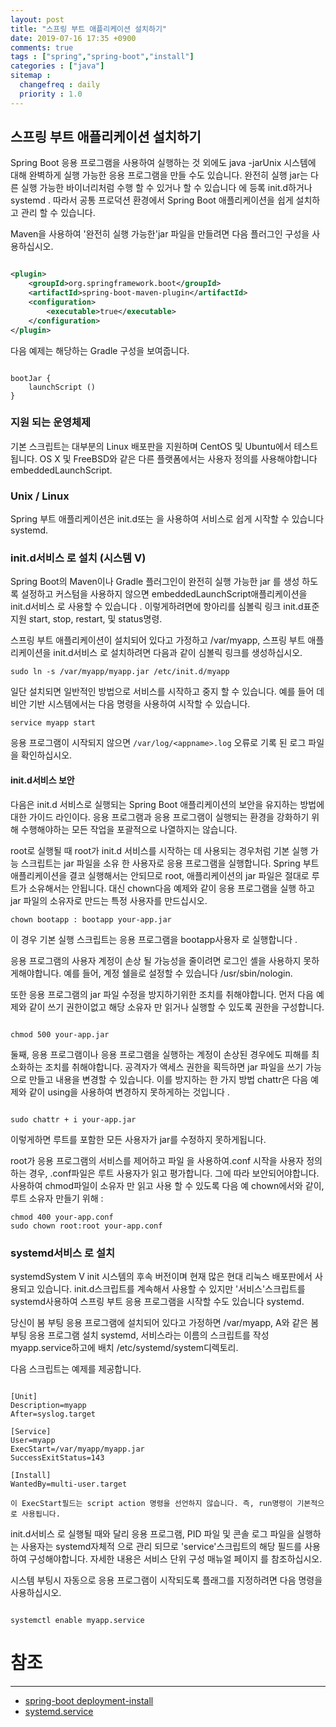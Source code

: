 ```yaml
---
layout: post
title: "스프링 부트 애플리케이션 설치하기"
date: 2019-07-16 17:35 +0900
comments: true
tags : ["spring","spring-boot","install"]
categories : ["java"]
sitemap :
  changefreq : daily
  priority : 1.0
---
```

 
## 스프링 부트 애플리케이션 설치하기

Spring Boot 응용 프로그램을 사용하여 실행하는 것 외에도 java -jarUnix 시스템에 대해 완벽하게 실행 가능한 응용 프로그램을 만들 수도 있습니다. 
완전히 실행 jar는 다른 실행 가능한 바이너리처럼 수행 할 수 있거나 할 수 있습니다 에 등록 init.d하거나systemd . 
따라서 공통 프로덕션 환경에서 Spring Boot 애플리케이션을 쉽게 설치하고 관리 할 수 ​​있습니다.

Maven을 사용하여 '완전히 실행 가능한'jar 파일을 만들려면 다음 플러그인 구성을 사용하십시오.

```xml

<plugin>
	<groupId>org.springframework.boot</groupId>
	<artifactId>spring-boot-maven-plugin</artifactId>
	<configuration>
		<executable>true</executable>
	</configuration>
</plugin>

```

다음 예제는 해당하는 Gradle 구성을 보여줍니다.

```

bootJar {
	launchScript ()
}

```
### 지원 되는 운영체제

기본 스크립트는 대부분의 Linux 배포판을 지원하며 CentOS 및 Ubuntu에서 테스트됩니다. 
OS X 및 FreeBSD와 같은 다른 플랫폼에서는 사용자 정의를 사용해야합니다 embeddedLaunchScript.

### Unix / Linux

Spring 부트 애플리케이션은 init.d또는 을 사용하여  서비스로 쉽게 시작할 수 있습니다 systemd.

### init.d서비스 로 설치 (시스템 V)

Spring Boot의 Maven이나 Gradle 플러그인이 완전히 실행 가능한 jar 를 생성 하도록 설정하고 커스텀을 사용하지 않으면 
embeddedLaunchScript애플리케이션을 init.d서비스 로 사용할 수 있습니다 . 
이렇게하려면에 항아리를 심볼릭 링크 init.d표준 지원 start, stop, restart, 및 status명령.

스프링 부트 애플리케이션이 설치되어 있다고 가정하고 /var/myapp, 스프링 부트 애플리케이션을 init.d서비스 로 설치하려면 다음과 같이 심볼릭 링크를 생성하십시오.

```
sudo ln -s /var/myapp/myapp.jar /etc/init.d/myapp
```

일단 설치되면 일반적인 방법으로 서비스를 시작하고 중지 할 수 있습니다. 예를 들어 데비안 기반 시스템에서는 다음 명령을 사용하여 시작할 수 있습니다.

```
service myapp start
```

응용 프로그램이 시작되지 않으면 `/var/log/<appname>.log` 오류로 기록 된 로그 파일을 확인하십시오.


#### init.d서비스 보안

다음은 init.d 서비스로 실행되는 Spring Boot 애플리케이션의 보안을 유지하는 방법에 대한 가이드 라인이다. 
응용 프로그램과 응용 프로그램이 실행되는 환경을 강화하기 위해 수행해야하는 모든 작업을 포괄적으로 나열하지는 않습니다.


root로 실행될 때 root가 init.d 서비스를 시작하는 데 사용되는 경우처럼 기본 실행 가능 스크립트는 jar 파일을 소유 한 사용자로 응용 프로그램을 실행합니다. 
Spring 부트 애플리케이션을 결코 실행해서는 안되므로 root, 애플리케이션의 jar 파일은 절대로 루트가 소유해서는 안됩니다. 
대신 chown다음 예제와 같이 응용 프로그램을 실행 하고 jar 파일의 소유자로 만드는 특정 사용자를 만드십시오.

```
chown bootapp : bootapp your-app.jar

```
이 경우 기본 실행 스크립트는 응용 프로그램을 bootapp사용자 로 실행합니다 .

응용 프로그램의 사용자 계정이 손상 될 가능성을 줄이려면 로그인 셸을 사용하지 못하게해야합니다. 예를 들어, 계정 쉘을로 설정할 수 있습니다 /usr/sbin/nologin.

또한 응용 프로그램의 jar 파일 수정을 방지하기위한 조치를 취해야합니다. 먼저 다음 예제와 같이 쓰기 권한이없고 해당 소유자 만 읽거나 실행할 수 있도록 권한을 구성합니다.

```

chmod 500 your-app.jar

```

둘째, 응용 프로그램이나 응용 프로그램을 실행하는 계정이 손상된 경우에도 피해를 최소화하는 조치를 취해야합니다. 
공격자가 액세스 권한을 획득하면 jar 파일을 쓰기 가능으로 만들고 내용을 변경할 수 있습니다. 
이를 방지하는 한 가지 방법 chattr은 다음 예제와 같이 using을 사용하여 변경하지 못하게하는 것입니다 .

```

sudo chattr + i your-app.jar

```
이렇게하면 루트를 포함한 모든 사용자가 jar를 수정하지 못하게됩니다.

root가 응용 프로그램의 서비스를 제어하고 파일 을 사용하여.conf 시작을 사용자 정의하는 경우, .conf파일은 루트 사용자가 읽고 평가합니다. 
그에 따라 보안되어야합니다. 사용하여 chmod파일이 소유자 만 읽고 사용 할 수 있도록 다음 예 chown에서와 같이, 
루트 소유자 만들기 위해 :

```
chmod 400 your-app.conf
sudo chown root:root your-app.conf
```

### systemd서비스 로 설치

systemdSystem V init 시스템의 후속 버전이며 현재 많은 현대 리눅스 배포판에서 사용되고 있습니다. 
init.d스크립트를 계속해서 사용할 수 있지만 '서비스'스크립트를 systemd사용하여 스프링 부트 응용 프로그램을 시작할 수도 있습니다 systemd.

당신이 봄 부팅 응용 프로그램에 설치되어 있다고 가정하면 /var/myapp, 
A와 같은 봄 부팅 응용 프로그램 설치 systemd, 서비스라는 이름의 스크립트를 작성 myapp.service하고에 배치 /etc/systemd/system디렉토리. 

다음 스크립트는 예제를 제공합니다.

```

[Unit]
Description=myapp
After=syslog.target

[Service]
User=myapp
ExecStart=/var/myapp/myapp.jar
SuccessExitStatus=143

[Install]
WantedBy=multi-user.target

```

```
이 ExecStart필드는 script action 명령을 선언하지 않습니다. 즉, run명령이 기본적으로 사용됩니다.

```

init.d서비스 로 실행될 때와 달리 응용 프로그램, 
PID 파일 및 콘솔 로그 파일을 실행하는 사용자는 systemd자체적 으로 관리 되므로 'service'스크립트의 해당 필드를 사용하여 구성해야합니다. 
자세한 내용은 서비스 단위 구성 매뉴얼 페이지 를 참조하십시오.

시스템 부팅시 자동으로 응용 프로그램이 시작되도록 플래그를 지정하려면 다음 명령을 사용하십시오.


```

systemctl enable myapp.service

```

# 참조
-----
* [spring-boot deployment-install](https://docs.spring.io/spring-boot/docs/current/reference/html/deployment-install.html)
* [systemd.service](https://www.freedesktop.org/software/systemd/man/systemd.service.html)


